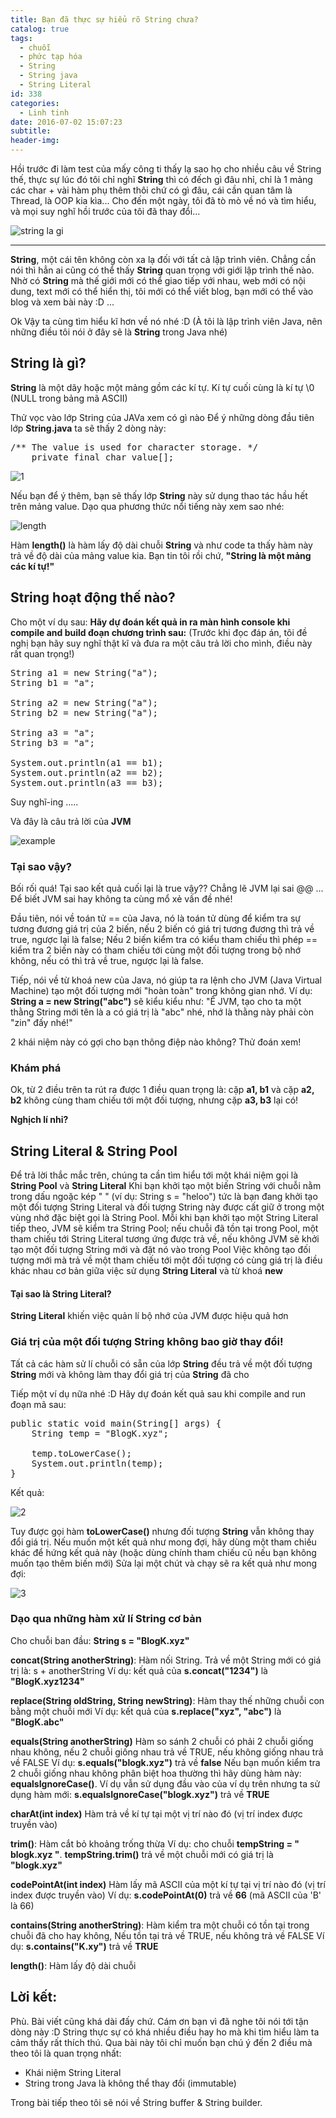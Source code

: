 ```yaml
---
title: Bạn đã thực sự hiểu rõ String chưa?
catalog: true
tags:
  - chuỗi
  - phức tạp hóa
  - String
  - String java
  - String Literal
id: 338
categories:
  - Linh tinh
date: 2016-07-02 15:07:23
subtitle:
header-img:
---
```


Hồi trước đi làm test của mấy công ti thấy lạ sao họ cho nhiều câu về String thế, thực sự lúc đó tôi chỉ nghĩ **String** thì có đếch gì đâu nhỉ, chỉ là 1 mảng các char + vài hàm phụ thêm thôi chứ có gì đâu, cái cần quan tâm là Thread, là OOP kia kìa... Cho đến một ngày, tôi đã tò mò về nó và tìm hiểu, và mọi suy nghĩ hồi trước của tôi đã thay đổi... 

![string la gi](http://blogk.xyz/wp-content/uploads/2016/07/ropeball.jpg)

<!--more-->

* * *

**String**, một cái tên không còn xa lạ đối với tất cả lập trình viên. Chẳng cần nói thì hẳn ai cũng có thể thấy **String** quan trọng với giới lập trình thế nào. Nhờ có **String** mà thế giới mới có thể giao tiếp với nhau, web mới có nội dung, text mới có thể hiển thị, tôi mới có thể viết blog, bạn mới có thể vào blog và xem bài này :D
...

Ok
Vậy ta cùng tìm hiểu kĩ hơn về nó nhé :D
(À tôi là lập trình viên Java, nên những điều tôi nói ở đây sẽ là **String** trong Java nhé)

## String là gì?

**String** là một dãy hoặc một mảng gồm các kí tự. Kí tự cuối cùng là kí tự \0 (NULL trong bảng mã ASCII)

Thử vọc vào lớp String của JAVa xem có gì nào
Để ý những dòng đầu tiên lớp **String.java** ta sẽ thấy 2 dòng này:

<pre>/** The value is used for character storage. */
    private final char value[];
</pre>

![1](http://blogk.xyz/wp-content/uploads/2016/07/1.png)

Nếu bạn để ý thêm, bạn sẽ thấy lớp **String** này sử dụng thao tác hầu hết trên mảng value.
Dạo qua phương thức nổi tiếng này xem sao nhé:

![length](http://blogk.xyz/wp-content/uploads/2016/07/length.png)

Hàm **length()** là hàm lấy độ dài chuỗi **String** và như code ta thấy hàm này trả về độ dài của mảng value kia.
Bạn tin tôi rồi chứ, **"String là một mảng các kí tự!"**

## String hoạt động thế nào?

Cho một ví dụ sau:
**Hãy dự đoán kết quả in ra màn hình console khi compile and build đoạn chương trình sau:**
(Trước khi đọc đáp án, tôi đề nghị bạn hãy suy nghĩ thật kĩ và đưa ra một câu trả lời cho mình, điều này rất quan trọng!)

<pre>String a1 = new String("a");
String b1 = "a";

String a2 = new String("a");
String b2 = new String("a");

String a3 = "a";
String b3 = "a";

System.out.println(a1 == b1);
System.out.println(a2 == b2);
System.out.println(a3 == b3);
</pre>

Suy nghĩ-ing .....

Và đây là câu trả lời của **JVM**

![example](http://blogk.xyz/wp-content/uploads/2016/07/example.png)

### Tại sao vậy?

Bối rối quá! Tại sao kết quả cuối lại là true vậy??
Chẳng lẽ JVM lại sai @@
...
Để biết JVM sai hay không ta cùng mổ xẻ vấn đề nhé!

Đầu tiên, nói về toán tử == của Java, nó là toán tử dùng để kiểm tra sự tương đương giá trị của 2 biến, nếu 2 biến có giá trị tương đương thì trả về true, ngược lại là false; Nếu 2 biến kiểm tra có kiểu tham chiếu thì phép == kiểm tra 2 biến này có tham chiếu tới cùng một đối tượng trong bộ nhớ không, nếu có thì trả về true, ngược lại là false.

Tiếp, nói về từ khoá new của Java, nó giúp ta ra lệnh cho JVM (Java Virtual Machine) tạo một đối tượng mới "hoàn toàn" trong không gian nhớ.
Ví dụ: **String a = new String("abc")** sẽ kiểu kiểu như: "Ê JVM, tạo cho ta một thằng String mới tên là a có giá trị là "abc" nhé, nhớ là thằng này phải còn "zin" đấy nhé!"

2 khái niệm này có gợi cho bạn thông điệp nào không? Thử đoán xem!

### Khám phá

Ok, từ 2 điều trên ta rút ra được 1 điều quan trọng là: cặp **a1, b1** và cặp **a2, b2** không cùng tham chiếu tới một đối tượng, nhưng cặp **a3, b3** lại có!

**Nghịch lí nhỉ?**

## String Literal &amp; String Pool

Để trả lời thắc mắc trên, chúng ta cần tìm hiểu tới một khái niệm gọi là **String Pool** và **String Literal**
Khi bạn khởi tạo một biến String với chuỗi nằm trong dấu ngoặc kép " " (ví dụ: String s = "heloo") tức là bạn đang khởi tạo một đối tượng String Literal và đối tượng String này được cất giữ ở trong một vùng nhớ đặc biệt gọi là String Pool. Mỗi khi bạn khởi tạo một String Literal tiếp theo, JVM sẽ kiểm tra String Pool; nếu chuỗi đã tồn tại trong Pool, một tham chiếu tới String Literal tương ứng được trả về, nếu không JVM sẽ khởi tạo một đối tượng String mới và đặt nó vào trong Pool
Việc không tạo đối tượng mới mà trả về một tham chiếu tới một đối tượng có cùng giá trị là điều khác nhau cơ bản giữa việc sử dụng **String Literal** và từ khoá **new**

#### Tại sao là String Literal?

**String Literal** khiến việc quản lí bộ nhớ của JVM được hiệu quả hơn

### Giá trị của một đối tượng String không bao giờ thay đổi!

Tất cả các hàm sử lí chuỗi có sẵn của lớp **String** đều trả về một đối tượng **String** mới và không làm thay đổi giá trị của **String** đã cho

Tiếp một ví dụ nữa nhé :D
Hãy dự đoán kết quả sau khi compile and run đoạn mã sau:

<pre>public static void main(String[] args) {
    String temp = "BlogK.xyz";

    temp.toLowerCase();
    System.out.println(temp);
}
</pre>

Kết quả:

![2](http://blogk.xyz/wp-content/uploads/2016/07/2.png)

Tuy được gọi hàm **toLowerCase()** nhưng đối tượng **String** vẫn không thay đổi giá trị. Nếu muốn một kết quả như mong đợi, hãy dùng một tham chiếu khác để hứng kết quả này (hoặc dùng chính tham chiếu cũ nếu bạn không muốn tạo thêm biến mới)
Sửa lại một chút và chạy sẽ ra kết quả như mong đợi:

![3](http://blogk.xyz/wp-content/uploads/2016/07/3.png)

### Dạo qua những hàm xử lí String cơ bản

Cho chuỗi ban đầu: **String s = "BlogK.xyz"**

**concat(String anotherString)**:
Hàm nối String. Trả về một String mới có giá trị là: s + anotherString
Ví dụ: kết quả của **s.concat("1234")** là **"BlogK.xyz1234"**

**replace(String oldString, String newString)**:
Hàm thay thế những chuỗi con bằng một chuỗi mới
Ví dụ: kết quả của **s.replace("xyz", "abc")** là **"BlogK.abc"**

**equals(String anotherString)**
Hàm so sánh 2 chuỗi có phải 2 chuỗi giống nhau không, nếu 2 chuỗi giống nhau trả về TRUE, nếu không giống nhau trả về FALSE
Ví dụ: **s.equals("blogk.xyz")** trả về **false**
Nếu bạn muốn kiểm tra 2 chuỗi giống nhau không phân biệt hoa thường thì hãy dùng hàm này: **equalsIgnoreCase()**. Ví dụ vẫn sử dụng đầu vào của ví dụ trên nhưng ta sử dụng hàm mới: **s.equalsIgnoreCase("blogk.xyz")** trả về **TRUE**

**charAt(int index)**
Hàm trả về kí tự tại một vị trí nào đó (vị trí index được truyền vào)

**trim()**:
Hàm cắt bỏ khoảng trống thừa
Ví dụ: cho chuỗi **tempString = " blogk.xyz "**. **tempString.trim()** trả về một chuỗi mới có giá trị là **"blogk.xyz"**

**codePointAt(int index)**
Hàm lấy mã ASCII của một kí tự tại vị trí nào đó (vị trí index được truyền vào)
Ví dụ: **s.codePointAt(0)** trả về **66** (mã ASCII của 'B' là 66)

**contains(String anotherString)**:
Hàm kiểm tra một chuỗi có tồn tại trong chuỗi đã cho hay không, Nếu tồn tại trả về TRUE, nếu không trả về FALSE
Ví dụ: **s.contains("K.xy")** trả về **TRUE**

**length()**:
Hàm lấy độ dài chuỗi

## Lời kết:

Phù. Bài viết cũng khá dài đấy chứ. Cám ơn bạn vì đã nghe tôi nói tới tận dòng này :D
String thực sự có khá nhiều điều hay ho mà khi tìm hiểu làm ta cảm thấy rất thích thú. Qua bài này tôi chỉ muốn bạn chú ý đến 2 điều mà theo tôi là quan trọng nhất:

*   Khái niệm String Literal
*   String trong Java là không thể thay đổi (immutable)

Trong bài tiếp theo tôi sẽ nói về String buffer &amp; String builder.
